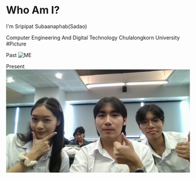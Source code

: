 # Who Am I?
I'm Sripipat Subaanaphab(Sadao)

Computer Engineering And Digital Technology
Chulalongkorn University
#Picture

Past
![ME](https://scontent.fbkk5-5.fna.fbcdn.net/v/t1.6435-9/135201879_701924880714310_644836694794019063_n.jpg?stp=dst-jpg_p180x540&_nc_cat=104&ccb=1-7&_nc_sid=7b2446&_nc_eui2=AeHfbcgT3XcqvcM1kQv1iCaZ1EIV9mQuzuHUQhX2ZC7O4RFKujZUx4yQppvMxYuQuLtP4CQarn78EmXu92g1WdQR&_nc_ohc=dF6JqDPJCXUQ7kNvgG9vsnN&_nc_ht=scontent.fbkk5-5.fna&oh=00_AYCseqJEKJCvj_ReIPErTBD097bBzgSYBM1IxBXVzdFeWw&oe=66EFB28D)

Present
![ME](https://github.com/Smetego/image/blob/main/WIN_20240823_14_25_23_Pro.jpg)
